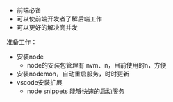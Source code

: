 - 前端必备
- 可以使前端开发者了解后端工作
- 可以更好的解决高并发

准备工作：
- 安装node
  - node的安装包管理有 nvm、n，目前使用的n，方便
- 安装nodemon，自动重启服务，时时更新
- vscode安装扩展
  - node snippets 能够快速的启动服务